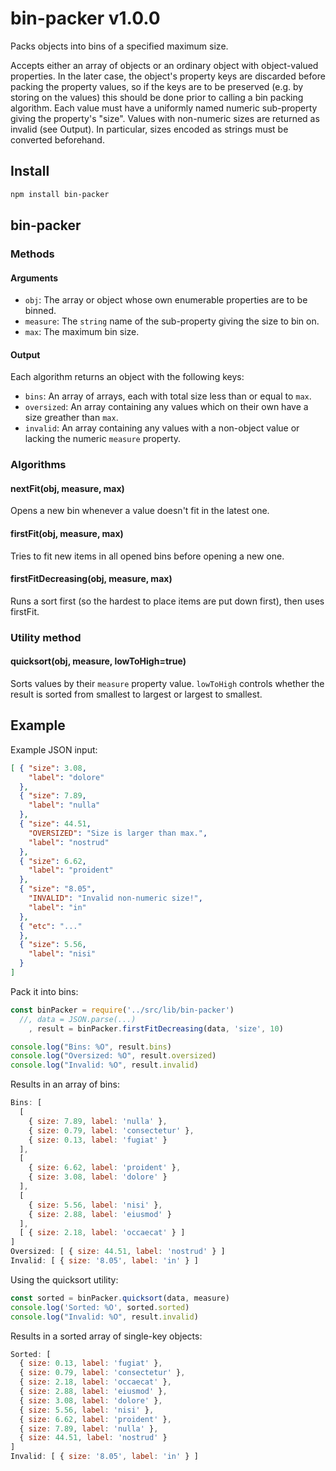 # bin-packer v1.0.0

Packs objects into bins of a specified maximum size.

Accepts either an array of objects or an ordinary object with object-valued properties. In the later case, the object's property keys are discarded before packing the property values, so if the keys are to be preserved (e.g. by storing on the values) this should be done prior to calling a bin packing algorithm.
Each value must have a uniformly named numeric sub-property giving the property's "size". Values with non-numeric sizes are returned as invalid (see Output). In particular, sizes encoded as strings must be converted beforehand.

## Install

```bash
npm install bin-packer
```

## bin-packer

### Methods

#### Arguments
- `obj`: The array or object whose own enumerable properties are to be binned.
- `measure`: The `string` name of the sub-property giving the size to bin on.
- `max`: The maximum bin size.

#### Output
Each algorithm returns an object with the following keys:
- `bins`: An array of arrays, each with total size less than or equal to `max`.
- `oversized`: An array containing any values which on their own have a size greather than `max`.
- `invalid`: An array containing any values with a non-object value or lacking the numeric `measure` property.

### Algorithms

#### nextFit(obj, measure, max)
Opens a new bin whenever a value doesn't fit in the latest one.

#### firstFit(obj, measure, max)
Tries to fit new items in all opened bins before opening a new one.

#### firstFitDecreasing(obj, measure, max)
Runs a sort first (so the hardest to place items are put down first), then uses firstFit.

### Utility method

#### quicksort(obj, measure, lowToHigh=true)
Sorts values by their `measure` property value. `lowToHigh` controls whether the result is sorted from smallest to largest or largest to smallest.


## Example
Example JSON input:
```json
[ { "size": 3.08,
    "label": "dolore"
  },
  { "size": 7.89,
    "label": "nulla"
  },
  { "size": 44.51,
    "OVERSIZED": "Size is larger than max.",
    "label": "nostrud"
  },
  { "size": 6.62,
    "label": "proident"
  },
  { "size": "8.05",
    "INVALID": "Invalid non-numeric size!",
    "label": "in"
  },
  { "etc": "..."
  },
  { "size": 5.56,
    "label": "nisi"
  }
]
```
Pack it into bins:
```js
const binPacker = require('../src/lib/bin-packer')
  //, data = JSON.parse(...)
    , result = binPacker.firstFitDecreasing(data, 'size', 10)

console.log("Bins: %O", result.bins)
console.log("Oversized: %O", result.oversized)
console.log("Invalid: %O", result.invalid)
```
Results in an array of bins:
```js
Bins: [
  [
    { size: 7.89, label: 'nulla' },
    { size: 0.79, label: 'consectetur' },
    { size: 0.13, label: 'fugiat' }
  ],
  [
    { size: 6.62, label: 'proident' },
    { size: 3.08, label: 'dolore' }
  ],
  [
    { size: 5.56, label: 'nisi' },
    { size: 2.88, label: 'eiusmod' }
  ],
  [ { size: 2.18, label: 'occaecat' } ]
]
Oversized: [ { size: 44.51, label: 'nostrud' } ]
Invalid: [ { size: '8.05', label: 'in' } ]
```

Using the quicksort utility:
```js
const sorted = binPacker.quicksort(data, measure)
console.log('Sorted: %O', sorted.sorted)
console.log("Invalid: %O", result.invalid)
```
Results in a sorted array of single-key objects:
```js
Sorted: [
  { size: 0.13, label: 'fugiat' },
  { size: 0.79, label: 'consectetur' },
  { size: 2.18, label: 'occaecat' },
  { size: 2.88, label: 'eiusmod' },
  { size: 3.08, label: 'dolore' },
  { size: 5.56, label: 'nisi' },
  { size: 6.62, label: 'proident' },
  { size: 7.89, label: 'nulla' },
  { size: 44.51, label: 'nostrud' }
]
Invalid: [ { size: '8.05', label: 'in' } ]
```

